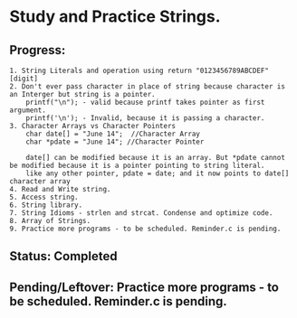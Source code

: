 # Study and Practice Strings.

## Progress:
    1. String Literals and operation using return "0123456789ABCDEF"[digit]
    2. Don't ever pass character in place of string because character is an Interger but string is a pointer.
        printf("\n"); - valid because printf takes pointer as first argument.
        printf('\n'); - Invalid, because it is passing a character.
    3. Character Arrays vs Character Pointers
        char date[] = "June 14";  //Character Array
        char *pdate = "June 14"; //Character Pointer

        date[] can be modified because it is an array. But *pdate cannot be modified because it is a pointer pointing to string literal.
        like any other pointer, pdate = date; and it now points to date[] character array
	4. Read and Write string.
	5. Access string.
	6. String library.
	7. String Idioms - strlen and strcat. Condense and optimize code.
	8. Array of Strings.
	9. Practice more programs - to be scheduled. Reminder.c is pending.

## Status: Completed

## Pending/Leftover: Practice more programs - to be scheduled. Reminder.c is pending.
 
